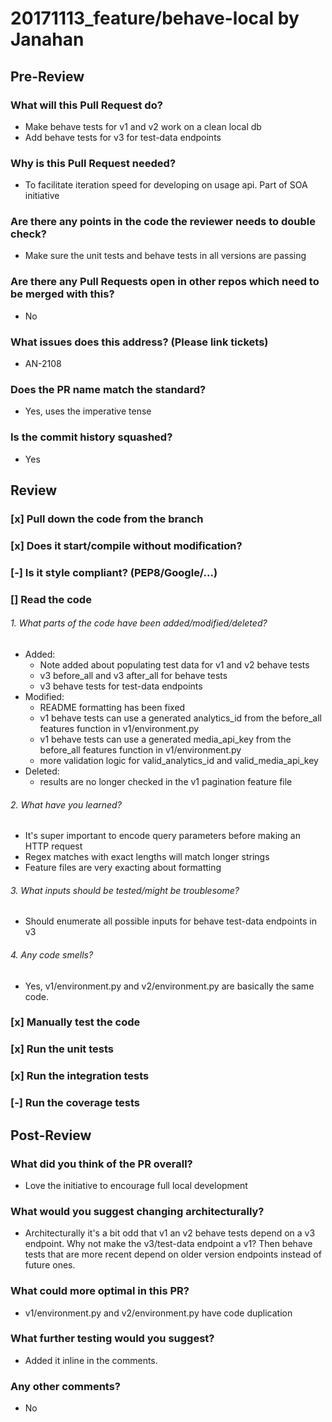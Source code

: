 # 20171113_feature/behave-local by Janahan

## Pre-Review
### What will this Pull Request do?
* Make behave tests for v1 and v2 work on a clean local db
* Add behave tests for v3 for test-data endpoints

### Why is this Pull Request needed?
* To facilitate iteration speed for developing on usage api. Part of SOA initiative

### Are there any points in the code the reviewer needs to double check?
* Make sure the unit tests and behave tests in all versions are passing

### Are there any Pull Requests open in other repos which need to be merged with this?
* No

### What issues does this address? (Please link tickets)
* AN-2108

### Does the PR name match the standard?
* Yes, uses the imperative tense

### Is the commit history squashed?
* Yes

## Review
### [x] Pull down the code from the branch
### [x] Does it start/compile without modification?
### [-] Is it style compliant? (PEP8/Google/...)
### [] Read the code
###### 1. What parts of the code have been added/modified/deleted?
* Added:
	* Note added about populating test data for v1 and v2 behave tests
    * v3 before_all and v3 after_all for behave tests
    * v3 behave tests for test-data endpoints 
* Modified:
	* README formatting has been fixed
	* v1 behave tests can use a generated analytics_id from the before_all features function in v1/environment.py
	* v1 behave tests can use a generated media_api_key from the before_all features function in v1/environment.py
    * more validation logic for valid_analytics_id and valid_media_api_key 
* Deleted:
    * results are no longer checked in the v1 pagination feature file

###### 2. What have you learned?
* It's super important to encode query parameters before making an HTTP request
* Regex matches with exact lengths will match longer strings
* Feature files are very exacting about formatting

###### 3. What inputs should be tested/might be troublesome?
* Should enumerate all possible inputs for behave test-data endpoints in v3

###### 4. Any code smells?
* Yes, v1/environment.py and v2/environment.py are basically the same code.

### [x] Manually test the code
### [x] Run the unit tests
### [x] Run the integration tests
### [-] Run the coverage tests

## Post-Review
### What did you think of the PR overall?
* Love the initiative to encourage full local development

### What would you suggest changing architecturally?
* Architecturally it's a bit odd that v1 an v2 behave tests depend on a v3 endpoint. Why not make the v3/test-data endpoint a v1? Then behave tests that are more recent depend on older version endpoints instead of future ones.

### What could more optimal in this PR?
* v1/environment.py and v2/environment.py have code duplication

### What further testing would you suggest?
* Added it inline in the comments. 

### Any other comments?
* No